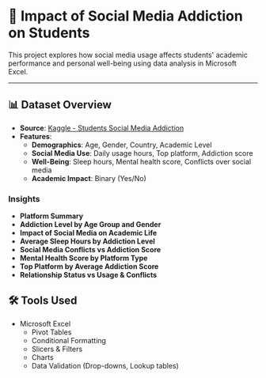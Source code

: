 # 📱 Impact of Social Media Addiction on Students

This project explores how social media usage affects students' academic performance and personal well-being using data analysis in Microsoft Excel.

---

## 📊 Dataset Overview

- **Source**: [Kaggle - Students Social Media Addiction](https://www.kaggle.com/datasets/adilshamim8/social-media-addiction-vs-relationships)
- **Features**:
  - **Demographics**: Age, Gender, Country, Academic Level
  - **Social Media Use**: Daily usage hours, Top platform, Addiction score
  - **Well-Being**: Sleep hours, Mental health score, Conflicts over social media
  - **Academic Impact**: Binary (Yes/No)


### Insights

- **Platform Summary**
- **Addiction Level by Age Group and Gender**
- **Impact of Social Media on Academic Life**
- **Average Sleep Hours by Addiction Level**
- **Social Media Conflicts vs Addiction Score**
- **Mental Health Score by Platform Type**
- **Top Platform by Average Addiction Score**
- **Relationship Status vs Usage & Conflicts**


## 🛠 Tools Used

- Microsoft Excel
  - Pivot Tables
  - Conditional Formatting
  - Slicers & Filters
  - Charts 
  - Data Validation (Drop-downs, Lookup tables)
